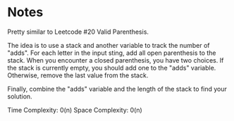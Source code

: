 # Notes

Pretty similar to Leetcode #20 Valid Parenthesis.

The idea is to use a stack and another variable to track the number of "adds".
For each letter in the input sting, add all open parenthesis to the stack. When
you encounter a closed parenthesis, you have two choices. If the stack is currently
empty, you should add one to the "adds" variable. Otherwise, remove the last value
from the stack.

Finally, combine the "adds" variable and the length of the stack to find your solution.

Time Complexity: 0(n)
Space Complexity: 0(n)
